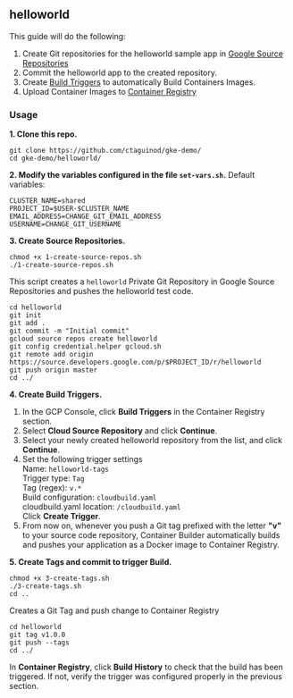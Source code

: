 ## helloworld

This guide will do the following:
1. Create Git repositories for the helloworld sample app in [Google Source Repositories](https://cloud.google.com/source-repositories/)
2. Commit the helloworld app to the created repository. 
3. Create [Build Triggers](https://cloud.google.com/container-builder/) to automatically Build Containers Images.
4. Upload Container Images to [Container Registry](https://cloud.google.com/container-registry/)

### Usage

**1. Clone this repo.**
```
git clone https://github.com/ctaguinod/gke-demo/
cd gke-demo/helloworld/
```

**2. Modify the variables configured in the file `set-vars.sh`.**
Default variables: 
```
CLUSTER_NAME=shared
PROJECT_ID=$USER-$CLUSTER_NAME
EMAIL_ADDRESS=CHANGE_GIT_EMAIL_ADDRESS
USERNAME=CHANGE_GIT_USERNAME
```

**3. Create Source Repositories.**
```
chmod +x 1-create-source-repos.sh
./1-create-source-repos.sh

```  

This script creates a `helloworld` Private Git Repository in Google Source Repositories and pushes the helloworld test code.
```
cd helloworld
git init
git add .
git commit -m "Initial commit"
gcloud source repos create helloworld
git config credential.helper gcloud.sh
git remote add origin https://source.developers.google.com/p/$PROJECT_ID/r/helloworld
git push origin master
cd ../
```

**4. Create Build Triggers.**
1. In the GCP Console, click **Build Triggers** in the Container Registry section.
2. Select **Cloud Source Repository** and click **Continue**.
3. Select your newly created helloworld repository from the list, and click **Continue**.
4. Set the following trigger settings  
   Name: `helloworld-tags`  
   Trigger type: `Tag`  
   Tag (regex): `v.*`  
   Build configuration: `cloudbuild.yaml`  
   cloudbuild.yaml location: `/cloudbuild.yaml`  
   Click **Create Trigger**.  
5. From now on, whenever you push a Git tag prefixed with the letter **"v"** to your source code repository, Container Builder automatically builds and pushes your application as a Docker image to Container Registry.

**5. Create Tags and commit to trigger Build.**
```
chmod +x 3-create-tags.sh
./3-create-tags.sh
cd ..
```
Creates a Git Tag and push change to Container Registry
```
cd helloworld
git tag v1.0.0
git push --tags
cd ../
```

In **Container Registry**, click **Build History** to check that the build has been triggered. If not, verify the trigger was configured properly in the previous section.
